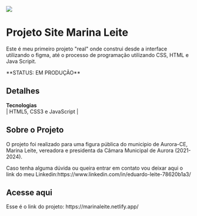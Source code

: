 <img src="_imagens/GIF-CAPA.gif">

# Projeto Site Marina Leite
 Este é meu primeiro projeto "real" onde construi desde a interface utilizando o figma, até o processo de programação utilizando CSS, HTML e Java Scripit.
<div>
 <p>**STATUS: EM PRODUÇÃO**</p>
</div>
    
## Detalhes
**Tecnologias**<br>
| HTML5, CSS3 e JavaScript | 


## Sobre o Projeto

<p>O projeto foi realizado para uma figura pública do municipio de Aurora-CE, Marina Leite, vereadora e presidenta da Câmara Municipal de Aurora (2021-2024).</p>

<p>Caso tenha alguma dúvida ou queira entrar em contato vou deixar aqui o link do meu Linkedin:https://www.linkedin.com/in/eduardo-leite-78620b1a3/ </p>

## Acesse aqui
 <p> Esse é o link do projeto: https://marinaleite.netlify.app/</p>


